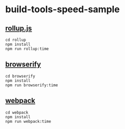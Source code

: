 # build-tools-speed-sample

## [rollup.js](http://rollupjs.org/)

```
cd rollup
npm install
npm run rollup:time
```

## [browserify](http://browserify.org/)

```
cd browserify
npm install
npm run browserify:time
```

## [webpack](https://webpack.github.io/)

```
cd webpack
npm install
npm run webpack:time
```
